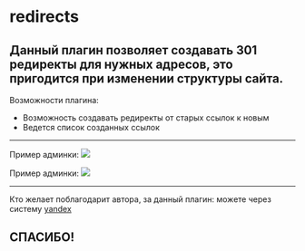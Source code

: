 # redirects

Данный плагин позволяет создавать 301 редиректы для нужных адресов, это пригодится при изменении структуры сайта.
-------------------

Возможности плагина:
- Возможность создавать редиректы от старых ссылок к новым
- Ведется список созданных ссылок
-------------------
Пример админки:
![](https://github.com/KachalkinGeorg/redirects/blob/main/Screenshot_1.jpg?raw=true)

Пример админки:
![](https://github.com/KachalkinGeorg/redirects/blob/main/Screenshot_2.jpg?raw=true)

-------------------
Кто желает поблагодарит автора, за данный плагин:
можете через систему [yandex](https://yoomoney.ru/to/4100116753512518)

СПАСИБО!
-------------------